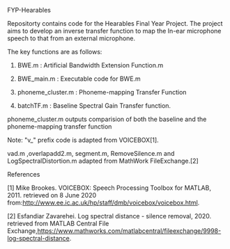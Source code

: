 FYP-Hearables

Repositorty contains code for the Hearables Final Year Project. 
The project aims to develop an inverse transfer function to map the In-ear microphone speech to that from an external microphone. 


The key functions are as follows:
1)  BWE.m : Artificial Bandwidth Extension Function.m
2)  BWE_main.m : Executable code for BWE.m

3)  phoneme_cluster.m : Phoneme-mapping Transfer Function
4)  batchTF.m : Baseline Spectral Gain Transfer function. 

phoneme_cluster.m outputs comparision of both the baseline and the phoneme-mapping transfer function


Note: "v_" prefix code is adapted from VOICEBOX[1].

vad.m ,overlapadd2.m, segment.m, RemoveSilence.m and LogSpectralDistortion.m adapted from MathWork FileExchange.[2]

References

[1] Mike Brookes.  VOICEBOX: Speech Processing Toolbox for MATLAB, 2011.  retrieved on 8 June 2020 from:http://www.ee.ic.ac.uk/hp/staff/dmb/voicebox/voicebox.html.

[2] Esfandiar Zavarehei. Log spectral distance - silence removal, 2020. retrieved from MATLAB Central File  Exchange,https://www.mathworks.com/matlabcentral/fileexchange/9998-log-spectral-distance.
